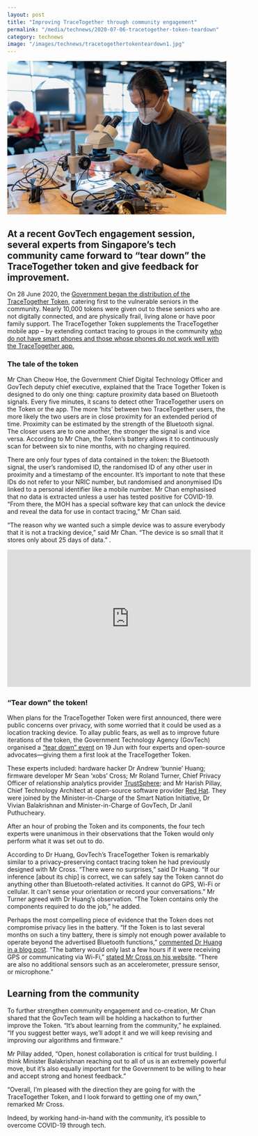 ```yaml
---
layout: post
title: "Improving TraceTogether through community engagement"
permalink: "/media/technews/2020-07-06-tracetogether-token-teardown"
category: technews
image: "/images/technews/tracetogethertokenteardown1.jpg"
---
```


![Improving TraceTogether through community engagement](/images/technews/tracetogethertokenteardown1.jpg)

At a recent GovTech engagement session, several experts from Singapore’s tech community came forward to “tear down” the TraceTogether token and give feedback for improvement. 
---

On 28 June 2020, the [Government began the distribution of the TraceTogether Token](https://www.sgpc.gov.sg/sgpcmedia/media_releases/sndgo/press_release/P-20200628-2/attachment/Media%20Release%20-%20Seniors%20to%20receive%20first%20batch%20of%20TraceTogether%20Tokens%2028062020.pdf), catering first to the vulnerable seniors in the community. Nearly 10,000 tokens were given out to these seniors who are not digitally connected, and are physically frail, living alone or have poor family support. The TraceTogether Token supplements the TraceTogether mobile app – by extending contact tracing to groups in the community [who do not have smart phones and those whose phones do not work well with the TraceTogether app.](https://www.tech.gov.sg/media/technews/two-reasons-why-singapore-sticking-with-tracetogether-protocol)  

### **The tale of the token**

Mr Chan Cheow Hoe, the Government Chief Digital Technology Officer and GovTech deputy chief executive, explained that the Trace Together Token is designed to do only one thing: capture proximity data based on Bluetooth signals. Every five minutes, it scans to detect other TraceTogether users on the Token or the app. The more ‘hits’ between two TraceTogether users, the more likely the two users are in close proximity for an extended period of time. Proximity can be estimated by the strength of the Bluetooth signal. The closer users are to one another, the stronger the signal is and vice versa. According to Mr Chan, the Token’s battery allows it to continuously scan for between six to nine months, with no charging required.

There are only four types of data contained in the token: the Bluetooth signal, the user’s randomised ID, the randomised ID of any other user in proximity and a timestamp of the encounter. It’s important to note that these IDs do not refer to your NRIC number, but randomised and anonymised IDs linked to a personal identifier like a mobile number. Mr Chan emphasised that no data is extracted unless a user has tested positive for COVID-19. “From there, the MOH has a special software key that can unlock the device and reveal the data for use in contact tracing,” Mr Chan said. 

“The reason why we wanted such a simple device was to assure everybody that it is not a tracking device,” said Mr Chan. “The device is so small that it stores only about 25 days of data.” 
.

<div class="bp-youtube">
  <iframe width="560" height="315" src="https://youtu.be/Wg5qjUDQHgU" frameborder="0" allow="accelerometer; autoplay; encrypted-media; gyroscope; picture-in-picture" allowfullscreen></iframe>
</div>


### **“Tear down” the token!**

When plans for the TraceTogether Token were first announced, there were public concerns over privacy, with some worried that it could be used as a location tracking device. To allay public fears, as well as to improve future iterations of the token, the Government Technology Agency (GovTech) organised a [“tear down” event](https://www.facebook.com/Vivian.Balakrishnan.Sg/posts/10156902734466207?__xts__%5B0%5D=68.ARDZuC1cYDuUuW2xB6i5nlD4uievD9cO9tjnvyjenNKzCCFzEALdcjkLEOY-1VharDTcIGhBtZIkDd8gfaheJod7cZCXMkmCwdWuspyUmt4Bq1ovUggfTvNFanXjiQ16nby5wRME9dlTrxV-jcnjH07rUOigYJl11oqEcKtVBxTzUCziTR81_U9oXzGi7QoCs2xMW4675Iz4LVOJP7TI0VtMT-RTKT6sLxb1RIeAanRCcI50UPdpJQXdIyFcqHpYZEJkWjmuWVzSGStRzLYP8DRGun_jrxkriS_t4UcCK8CjX-buYFKAQFcbpztmIz86xTMOyW3lP33wo_7GMtwf53UkKhSPLfDIy4UxH_9zpci7IMh966INRN17JwkFjZfNZkBpLu3KqL8nHnBVCodU4TL_Tdjhc2EPxwD81XGVAeG7PBq3rj1eFPYTPx0RNwg4UPHqntcMNBp9pf0FhX8hczoaURVY4cd5B1YRJ2s6&__tn__=H-R) on 19 Jun with four experts and open-source advocates—giving them a first look at the TraceTogether Token.  

These experts included: hardware hacker Dr Andrew ‘bunnie’ Huang; firmware developer Mr Sean ‘xobs’ Cross; Mr Roland Turner, Chief Privacy Officer of relationship analytics provider [TrustSphere](https://www.trustsphere.com/); and Mr Harish Pillay, Chief Technology Architect at open-source software provider [Red Hat](https://www.redhat.com/en). They were joined by the Minister-in-Charge of the Smart Nation Initiative, Dr Vivian Balakrishnan and Minister-in-Charge of GovTech, Dr Janil Puthucheary.

After an hour of probing the Token and its components, the four tech experts were unanimous in their observations that the Token would only perform what it was set out to do.

According to Dr Huang, GovTech’s TraceTogether Token is remarkably similar to a privacy-preserving contact tracing token he had previously designed with Mr Cross. “There were no surprises,” said Dr Huang. “If our inference [about its chip] is correct, we can safely say the Token cannot do anything other than Bluetooth-related activities. It cannot do GPS, Wi-Fi or cellular. It can’t sense your orientation or record your conversations.” Mr Turner agreed with Dr Huang’s observation. “The Token contains only the components required to do the job,” he added. 

Perhaps the most compelling piece of evidence that the Token does not compromise privacy lies in the battery. “If the Token is to last several months on such a tiny battery, there is simply not enough power available to operate beyond the advertised Bluetooth functions,” [commented Dr Huang in a blog post](https://www.bunniestudios.com/blog/?p=5820). “The battery would only last a few hours if it were receiving GPS or communicating via Wi-Fi,” [stated Mr Cross on his website](https://xobs.io/trace-together-token-teardown/). “There are also no additional sensors such as an accelerometer, pressure sensor, or microphone.”

## **Learning from the community** ##

To further strengthen community engagement and co-creation, Mr Chan shared that the GovTech team will be holding a hackathon to further improve the Token. “It’s about learning from the community,” he explained. “If you suggest better ways, we’ll adopt it and we will keep revising and improving our algorithms and firmware.” 

Mr Pillay added, “Open, honest collaboration is critical for trust building. I think Minister Balakrishnan reaching out to all of us is an extremely powerful move, but it’s also equally important for the Government to be willing to hear and accept strong and honest feedback.” 

“Overall, I’m pleased with the direction they are going for with the TraceTogether Token, and I look forward to getting one of my own,” remarked Mr Cross. 

Indeed, by working hand-in-hand with the community, it’s possible to overcome COVID-19 through tech.  




